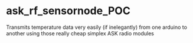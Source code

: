 ask_rf_sensornode_POC
=====================

Transmits temperature data very easily (if inelegantly) from one arduino to another using those really cheap simplex ASK radio modules
